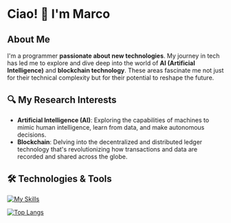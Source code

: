 # Ciao! 👋 I'm Marco

## About Me
I'm a programmer **passionate about new technologies**. My journey in tech has led me to explore and dive deep into the world of **AI (Artificial Intelligence)** and **blockchain technology**. These areas fascinate me not just for their technical complexity but for their potential to reshape the future.

## 🔍 My Research Interests
- **Artificial Intelligence (AI)**: Exploring the capabilities of machines to mimic human intelligence, learn from data, and make autonomous decisions.
- **Blockchain**: Delving into the decentralized and distributed ledger technology that's revolutionizing how transactions and data are recorded and shared across the globe.

## 🛠️ Technologies & Tools
[![My Skills](https://skillicons.dev/icons?i=js,html,css,py)](https://skillicons.dev)

[![Top Langs](https://github-readme-stats.vercel.app/api/top-langs/?username=anuraghazra)](https://github.com/anuraghazra/github-readme-stats)
<!--
**Toffy13/Toffy13** is a ✨ _special_ ✨ repository because its `README.md` (this file) appears on your GitHub profile.

Here are some ideas to get you started:

- 🔭 I’m currently working on ...
- 🌱 I’m currently learning ...
- 👯 I’m looking to collaborate on ...
- 🤔 I’m looking for help with ...
- 💬 Ask me about ...
- 📫 How to reach me: ...
- 😄 Pronouns: ...
- ⚡ Fun fact: ...
-->
